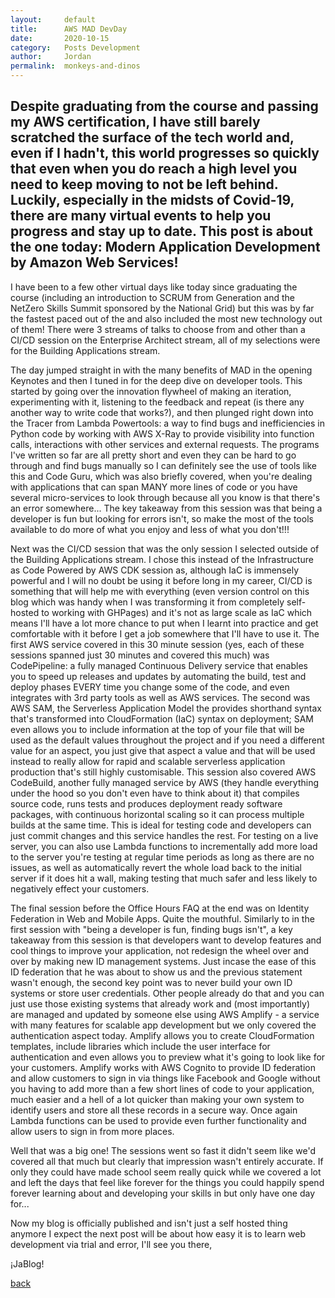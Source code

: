 ```yaml
---
layout:     default
title:      AWS MAD DevDay
date:       2020-10-15
category:   Posts Development
author:     Jordan 
permalink:  monkeys-and-dinos
---
```


## Despite graduating from the course and passing my AWS certification, I have still barely scratched the surface of the tech world and, even if I hadn't, this world progresses so quickly that even when you do reach a high level you need to keep moving to not be left behind. Luckily, especially in the midsts of Covid-19, there are many virtual events to help you progress and stay up to date. This post is about the one today: Modern Application Development by Amazon Web Services!

I have been to a few other virtual days like today since graduating the course (including an introduction to SCRUM from Generation and the NetZero Skills Summit sponsored by the National Grid) but this was by far the fastest paced out of the and also included the most new technology out of them! There were 3 streams of talks to choose from and other than a CI/CD session on the Enterprise Architect stream, all of my selections were for the Building Applications stream.

The day jumped straight in with the many benefits of MAD in the opening Keynotes and then I tuned in for the deep dive on developer tools. This started by going over the innovation flywheel of making an iteration, experimenting with it, listening to the feedback and repeat (is there any another way to write code that works?), and then plunged right down into the Tracer from Lambda Powertools: a way to find bugs and inefficiencies in Python code by working with AWS X-Ray to provide visibility into function calls, interactions with other services and external requests. The programs I've written so far are all pretty short and even they can be hard to go through and find bugs manually so I can definitely see the use of tools like this and Code Guru, which was also briefly covered, when you're dealing with applications that can span MANY more lines of code or you have several micro-services to look through because all you know is that there's an error somewhere... The key takeaway from this session was that being a developer is fun but looking for errors isn't, so make the most of the tools available to do more of what you enjoy and less of what you don't!!!

Next was the CI/CD session that was the only session I selected outside of the Building Applications stream. I chose this instead of the Infrastructure as Code Powered by AWS CDK session as, although IaC is immensely powerful and I will no doubt be using it before long in my career, CI/CD is something that will help me with everything (even version control on this blog which was handy when I was transforming it from completely self-hosted to working with GHPages) and it's not as large scale as IaC which means I'll have a lot more chance to put when I learnt into practice and get comfortable with it before I get a job somewhere that I'll have to use it. The first AWS service covered in this 30 minute session (yes, each of these sessions spanned just 30 minutes and covered this much) was CodePipeline: a fully managed Continuous Delivery service that enables you to speed up releases and updates by automating the build, test and deploy phases EVERY time you change some of the code, and even integrates with 3rd party tools as well as AWS services. The second was AWS SAM, the Serverless Application Model the provides shorthand syntax that's transformed into CloudFormation (IaC) syntax on deployment; SAM even allows you to include information at the top of your file that will be used as the default values throughout the project and if you need a different value for an aspect, you just give that aspect a value and that will be used instead to really allow for rapid and scalable serverless application production that's still highly customisable. This session also covered AWS CodeBuild, another fully managed service by AWS (they handle everything under the hood so you don't even have to think about it) that compiles source code, runs tests and produces deployment ready software packages, with continuous horizontal scaling so it can process multiple builds at the same time. This is ideal for testing code and developers can just commit changes and this service handles the rest. For testing on a live server, you can also use Lambda functions to incrementally add more load to the server you're testing at regular time periods as long as there are no issues, as well as automatically revert the whole load back to the initial server if it does hit a wall, making testing that much safer and less likely to negatively effect your customers.

The final session before the Office Hours FAQ at the end was on Identity Federation in Web and Mobile Apps. Quite the mouthful. Similarly to in the first session with "being a developer is fun, finding bugs isn't", a key takeaway from this session is that developers want to develop features and cool things to improve your application, not redesign the wheel over and over by making new ID management systems. Just incase the ease of this ID federation that he was about to show us and the previous statement wasn't enough, the second key point was to never build your own ID systems or store user credentials. Other people already do that and you can just use those existing systems that already work and (most importantly) are managed and updated by someone else using AWS Amplify - a service with many features for scalable app development but we only covered the authentication aspect today. Amplify allows you to create CloudFormation templates, include libraries which include the user interface for authentication and even allows you to preview what it's going to look like for your customers. Amplify works with AWS Cognito to provide ID federation and allow customers to sign in via things like Facebook and Google without you having to add more than a few short lines of code to your application, much easier and a hell of a lot quicker than making your own system to identify users and store all these records in a secure way. Once again Lambda functions can be used to provide even further functionality and allow users to sign in from more places.

Well that was a big one! The sessions went so fast it didn't seem like we'd covered all that much but clearly that impression wasn't entirely accurate. If only they could have made school seem really quick while we covered a lot and left the days that feel like forever for the things you could happily spend forever learning about and developing your skills in but only have one day for...

Now my blog is officially published and isn't just a self hosted thing anymore I expect the next post will be about how easy it is to learn web development via trial and error, I'll see you there,

¡JaBlog!

[back](./)